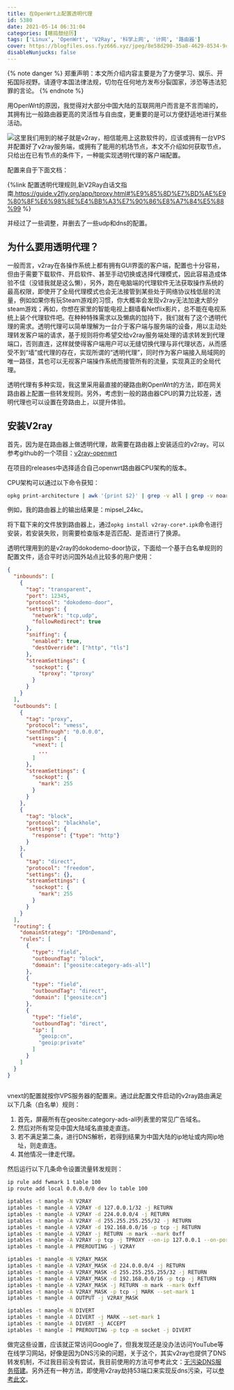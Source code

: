 ```yaml
---
title: 在OpenWrt上配置透明代理
id: 5380
date: 2021-05-14 06:31:04
categories: [瞎捣鼓经历]
tags: ['Linux', 'OpenWrt', 'V2Ray', '科学上网', '计网', '路由器']
cover: https://blogfiles.oss.fyz666.xyz/jpeg/8e58d290-35a8-4629-8534-9c9effa089cb.jpeg
disableNunjucks: false
---
```


{% note danger %}
郑重声明：本文所介绍内容主要是为了方便学习、娱乐、开拓国际视野。请遵守本国法律法规，切勿在任何地方发布分裂国家，涉恐等违法犯罪的言论。
{% endnote %}

用OpenWrt的原因，我觉得对大部分中国大陆的互联网用户而言是不言而喻的，其拥有比一般路由器更高的灵活性与自由度，更重要的是可以方便舒适地进行某些活动。

![](https://blogfiles.oss.fyz666.xyz/jpeg/8e58d290-35a8-4629-8534-9c9effa089cb.jpeg)这里我们用到的梯子就是v2ray，相信能用上这款软件的，应该或拥有一台VPS并配置好了v2ray服务端，或拥有了能用的机场节点，本文不介绍如何获取节点，只给出在已有节点的条件下，一种能实现透明代理的客户端配置。

配置来自于下面文档：

{%link 配置透明代理规则,新V2Ray白话文指南,https://guide.v2fly.org/app/tproxy.html#%E9%85%8D%E7%BD%AE%E9%80%8F%E6%98%8E%E4%BB%A3%E7%90%86%E8%A7%84%E5%88%99 %}

并经过了一些调整，并删去了一些udp和dns的配置。


## 为什么要用透明代理？


一般而言，v2ray在各操作系统上都有拥有GUI界面的客户端，配置也十分容易，但由于需要下载软件、开启软件、甚至手动切换或选择代理模式，因此容易造成体验不佳（没错我就是这么懒），另外，跑在电脑端的代理软件无法获取操作系统的最高权限，即使开了全局代理模式也会无法接管到某些处于网络协议栈低层的流量，例如如果你有玩Steam游戏的习惯，你大概率会发现v2ray无法加速大部分steam游戏；再如，你想在家里的智能电视上翻墙看Netflix影片，总不能在电视系统上装个代理软件吧。在种种特殊需求以及懒病的加持下，我们就有了这个透明代理的需求。透明代理可以简单理解为一台介于客户端与服务端的设备，用以主动处理转发客户端的请求，基于规则将你希望交给v2ray服务端处理的请求转发到代理端口，否则直连，这样就使得客户端用户可以无缝切换代理与非代理状态，从而感受不到“墙”或代理的存在，实现所谓的“透明代理”，同时作为客户端接入局域网的唯一路径，其也可以无视客户端操作系统而接管所有的流量，实现真正的全局代理。


透明代理有多种实现，我这里采用最直接的硬路由刷OpenWrt的方法，即在网关路由器上配置一些转发规则。另外，考虑到一般的路由器CPU的算力比较差，透明代理也可以设置在旁路由上，以提升体验。


## 安装V2ray


首先，因为是在路由器上做透明代理，故需要在路由器上安装适应的v2ray。可以参考github的一个项目：[v2ray-openwrt](https://github.com/kuoruan/openwrt-v2ray)


在项目的releases中选择适合自己openwrt路由器CPU架构的版本。


CPU架构可以通过以下命令获知：



```bash
opkg print-architecture | awk '{print $2}' | grep -v all | grep -v noarch
```

例如，我的路由器上的输出结果是：mipsel_24kc。


将下载下来的文件放到路由器上，通过`opkg install v2ray-core*.ipk`命令进行安装，若安装失败，则需要检查版本是否匹配、是否进行了换源。


透明代理用到的是v2ray的dokodemo-door协议，下面给一个基于白名单规则的配置文件，适合平时访问国外站点比较多的用户使用：



```json
{
  "inbounds": [
    {
      "tag": "transparent",
      "port": 12345,
      "protocol": "dokodemo-door",
      "settings": {
        "network": "tcp,udp",
        "followRedirect": true
      },
      "sniffing": {
        "enabled": true,
        "destOverride": ["http", "tls"]
      },
      "streamSettings": {
        "sockopt": {
          "tproxy": "tproxy"
        }
      }
    }
  ],
  "outbounds": [
    { 
      "tag": "proxy",
      "protocol": "vmess",
      "sendThrough": "0.0.0.0",
      "settings": {
        "vnext": [
          ...
        ]
      },
      "streamSettings": {
        "sockopt": {
          "mark": 255
        }
      }
    },
    {
      "tag": "block",
      "protocol": "blackhole",
      "settings": {
        "response": {"type": "http"}
      }
    },
    {
      "tag": "direct",
      "protocol": "freedom",
      "settings": {},
      "streamSettings": {
        "sockopt": {
          "mark": 255
        }
      }
    }
  ],
  "routing": {
    "domainStrategy": "IPOnDemand",
    "rules": [
      {
        "type": "field",
        "outboundTag": "block",
        "domain": ["geosite:category-ads-all"]
      },
      {
        "type": "field",
        "outboundTag": "direct",
        "domain": ["geosite:cn"]
      },
      {
        "type": "field",
        "outboundTag": "direct",
        "ip": [
          "geoip:cn",
          "geoip:private"
        ]
      }
    ]
  }
}
﻿
```

vnext的配置就按你VPS服务器的配置来。通过此配置文件启动的v2ray路由满足以下几条（白名单）规则：


1. 首先，屏蔽所有在geosite:category-ads-all列表里的常见广告域名。
2. 然后对所有常见中国大陆域名直接走直连。
3. 若不满足第二条，进行DNS解析，若得到结果为中国大陆的ip地址或内网ip地址，则走直连。
4. 其他情况一律走代理。

然后运行以下几条命令设置流量转发规则：



```bash
ip rule add fwmark 1 table 100
ip route add local 0.0.0.0/0 dev lo table 100

iptables -t mangle -N V2RAY
iptables -t mangle -A V2RAY -d 127.0.0.1/32 -j RETURN
iptables -t mangle -A V2RAY -d 224.0.0.0/4 -j RETURN
iptables -t mangle -A V2RAY -d 255.255.255.255/32 -j RETURN
iptables -t mangle -A V2RAY -d 192.168.0.0/16 -p tcp -j RETURN
iptables -t mangle -A V2RAY -j RETURN -m mark --mark 0xff
iptables -t mangle -A V2RAY -p tcp -j TPROXY --on-ip 127.0.0.1 --on-port 12345 --tproxy-mark 1
iptables -t mangle -A PREROUTING -j V2RAY

iptables -t mangle -N V2RAY_MASK
iptables -t mangle -A V2RAY_MASK -d 224.0.0.0/4 -j RETURN
iptables -t mangle -A V2RAY_MASK -d 255.255.255.255/32 -j RETURN
iptables -t mangle -A V2RAY_MASK -d 192.168.0.0/16 -p tcp -j RETURN
iptables -t mangle -A V2RAY_MASK -j RETURN -m mark --mark 0xff
iptables -t mangle -A V2RAY_MASK -p tcp -j MARK --set-mark 1
iptables -t mangle -A OUTPUT -j V2RAY_MASK

iptables -t mangle -N DIVERT
iptables -t mangle -A DIVERT -j MARK --set-mark 1
iptables -t mangle -A DIVERT -j ACCEPT
iptables -t mangle -I PREROUTING -p tcp -m socket -j DIVERT
```

做完这些设置，应该就正常访问Google了，但我发现还是没办法访问YouTube等在线学习网站，好像是因为DNS污染的问题，关于这个，其实v2ray也提供了DNS转发机制，不过我目前没有尝试，我目前使用的方法可参考此文：[无污染DNS服务搭建](/blog/5447/)。另外还有一种方法，即使用v2ray劫持53端口来实现反dns污染，可以[参考此文](https://guide.v2fly.org/app/tproxy.html#%E9%85%8D%E7%BD%AE%E9%80%8F%E6%98%8E%E4%BB%A3%E7%90%86%E8%A7%84%E5%88%99)。
